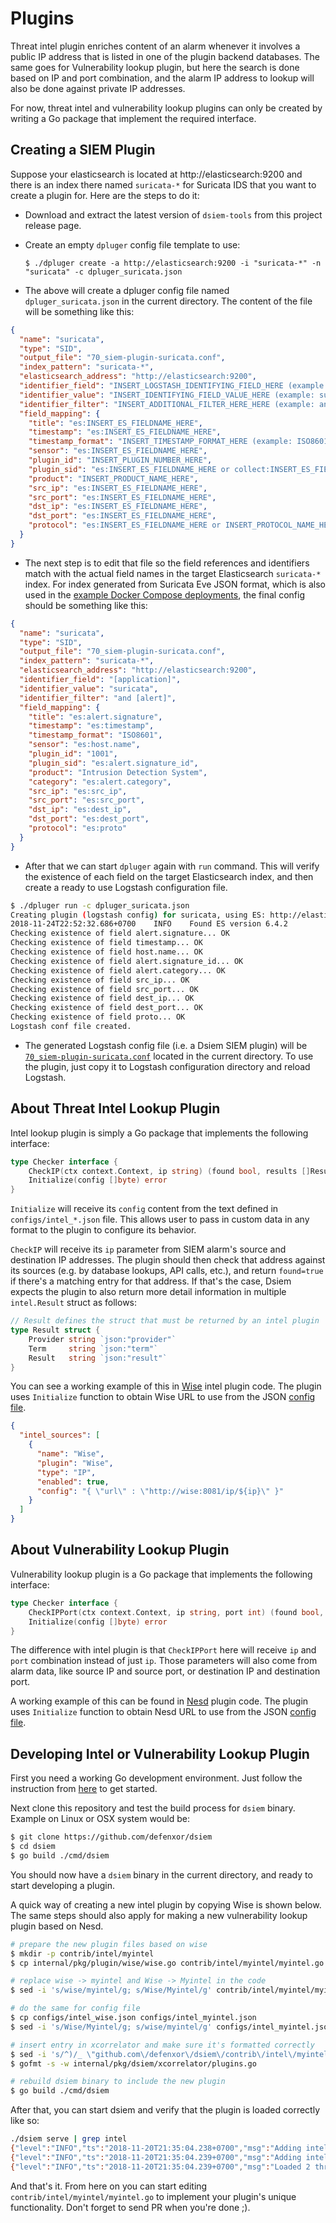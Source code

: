 # Plugins

Threat intel plugin enriches content of an alarm whenever it involves a public IP address that is listed in one of the plugin backend databases. The same goes for Vulnerability lookup plugin, but here the search is done based on IP and port combination, and the alarm IP address to lookup will also be done against private IP addresses.

For now, threat intel and vulnerability lookup plugins can only be created by writing a Go package that implement the required interface.

## Creating a SIEM Plugin

Suppose your elasticsearch is located at http://elasticsearch:9200 and there is an index there named `suricata-*` for Suricata IDS that you want to create a plugin for. Here are the steps to do it:

* Download and extract the latest version of `dsiem-tools` from this project release page.

* Create an empty `dpluger` config file template to use:
  ```shell
  $ ./dpluger create -a http://elasticsearch:9200 -i "suricata-*" -n "suricata" -c dpluger_suricata.json
  ```
* The above will create a dpluger config file named `dpluger_suricata.json` in the current directory. The content of the file will be something like this:
```json
{
  "name": "suricata",
  "type": "SID",
  "output_file": "70_siem-plugin-suricata.conf",
  "index_pattern": "suricata-*",
  "elasticsearch_address": "http://elasticsearch:9200",
  "identifier_field": "INSERT_LOGSTASH_IDENTIFYING_FIELD_HERE (example: [application] or [fields][log_type] etc)",
  "identifier_value": "INSERT_IDENTIFYING_FIELD_VALUE_HERE (example: suricata)",
  "identifier_filter": "INSERT_ADDITIONAL_FILTER_HERE_HERE (example: and [alert])",
  "field_mapping": {
    "title": "es:INSERT_ES_FIELDNAME_HERE",
    "timestamp": "es:INSERT_ES_FIELDNAME_HERE",
    "timestamp_format": "INSERT_TIMESTAMP_FORMAT_HERE (example: ISO8601)",
    "sensor": "es:INSERT_ES_FIELDNAME_HERE",
    "plugin_id": "INSERT_PLUGIN_NUMBER_HERE",
    "plugin_sid": "es:INSERT_ES_FIELDNAME_HERE or collect:INSERT_ES_FIELDNAME_HERE",
    "product": "INSERT_PRODUCT_NAME_HERE",
    "src_ip": "es:INSERT_ES_FIELDNAME_HERE",
    "src_port": "es:INSERT_ES_FIELDNAME_HERE",
    "dst_ip": "es:INSERT_ES_FIELDNAME_HERE",
    "dst_port": "es:INSERT_ES_FIELDNAME_HERE",
    "protocol": "es:INSERT_ES_FIELDNAME_HERE or INSERT_PROTOCOL_NAME_HERE"
  }
}
```
* The next step is to edit that file so the field references and identifiers match with the actual field names in the target Elasticsearch `suricata-*` index. For index generated from Suricata Eve JSON format, which is also used in the [example Docker Compose deployments](https://github.com/defenxor/dsiem/tree/master/deployments/docker), the final config should be something like this:

```json
{
  "name": "suricata",
  "type": "SID",
  "output_file": "70_siem-plugin-suricata.conf",
  "index_pattern": "suricata-*",
  "elasticsearch_address": "http://elasticsearch:9200",
  "identifier_field": "[application]",
  "identifier_value": "suricata",
  "identifier_filter": "and [alert]",
  "field_mapping": {
    "title": "es:alert.signature",
    "timestamp": "es:timestamp",
    "timestamp_format": "ISO8601",
    "sensor": "es:host.name",
    "plugin_id": "1001",
    "plugin_sid": "es:alert.signature_id",
    "product": "Intrusion Detection System",
    "category": "es:alert.category",
    "src_ip": "es:src_ip",
    "src_port": "es:src_port",
    "dst_ip": "es:dest_ip",
    "dst_port": "es:dest_port",
    "protocol": "es:proto"
  }
}
```
* After that we can start `dpluger` again with `run` command. This will verify the existence of each field on the target Elasticsearch index, and then create a ready to use Logstash configuration file.

```bash
$ ./dpluger run -c dpluger_suricata.json
Creating plugin (logstash config) for suricata, using ES: http://elasticsearch:9200 and index pattern: suricata-*
2018-11-24T22:52:32.686+0700    INFO    Found ES version 6.4.2
Checking existence of field alert.signature... OK
Checking existence of field timestamp... OK
Checking existence of field host.name... OK
Checking existence of field alert.signature_id... OK
Checking existence of field alert.category... OK
Checking existence of field src_ip... OK
Checking existence of field src_port... OK
Checking existence of field dest_ip... OK
Checking existence of field dest_port... OK
Checking existence of field proto... OK
Logstash conf file created.
```
* The generated Logstash config file (i.e. a Dsiem SIEM plugin) will be  [`70_siem-plugin-suricata.conf`](https://github.com/defenxor/dsiem/blob/master/deployments/docker/conf/logstash/conf.d/70_siem-plugin-suricata.conf) located in the current directory.
To use the plugin, just copy it to Logstash configuration directory and reload Logstash.


## About Threat Intel Lookup Plugin

Intel lookup plugin is simply a Go package that implements the following interface:
```go
type Checker interface {
	CheckIP(ctx context.Context, ip string) (found bool, results []Result, err error)
	Initialize(config []byte) error
}
```

`Initialize` will receive its `config` content from the text defined in `configs/intel_*.json` file. This allows user to pass in
custom data in any format to the plugin to configure its behavior.

`CheckIP` will receive its `ip` parameter from SIEM alarm's source and destination IP addresses. The plugin should then check that address against its sources (e.g. by database lookups, API calls, etc.), and return `found=true` if there's a matching entry for that address. If that's the case, Dsiem expects the plugin to also return more detail information in multiple `intel.Result` struct as follows:

```go
// Result defines the struct that must be returned by an intel plugin
type Result struct {
	Provider string `json:"provider"`
	Term     string `json:"term"`
	Result   string `json:"result"`
}
```

You can see a working example of this in [Wise](https://github.com/defenxor/dsiem/blob/master/internal/pkg/plugin/wise/wise.go) intel plugin code. The plugin uses `Initialize` function to obtain Wise URL to use from the JSON [config file](https://github.com/defenxor/dsiem/blob/master/configs/intel_wise.json).

```JSON
{
  "intel_sources": [
    {
      "name": "Wise",
      "plugin": "Wise",
      "type": "IP",
      "enabled": true,
      "config": "{ \"url\" : \"http://wise:8081/ip/${ip}\" }"
    }
  ]
}
```

## About Vulnerability Lookup Plugin

Vulnerability lookup plugin is a Go package that implements the following interface:

```go
type Checker interface {
	CheckIPPort(ctx context.Context, ip string, port int) (found bool, results []Result, err error)
	Initialize(config []byte) error
}
```

The difference with intel plugin is that `CheckIPPort` here will receive `ip` and `port` combination instead of just `ip`. Those parameters will also come from alarm data, like source IP and source port, or destination IP and destination port.

A working example of this can be found in [Nesd](https://github.com/defenxor/dsiem/blob/master/internal/pkg/plugin/nesd/nesd.go) plugin code. The plugin uses `Initialize` function to obtain Nesd URL to use from the JSON [config file](https://github.com/defenxor/dsiem/blob/master/configs/vuln_nessus.json).

## Developing Intel or Vulnerability Lookup Plugin

First you need a working Go development environment. Just follow the instruction from [here](https://golang.org/doc/install) to get started.

Next clone this repository and test the build process for `dsiem` binary. Example on Linux or OSX system would be:

```bash
$ git clone https://github.com/defenxor/dsiem
$ cd dsiem
$ go build ./cmd/dsiem
```

You should now have a `dsiem` binary in the current directory, and ready to start developing a plugin.

A quick way of creating a new intel plugin by copying Wise is shown below. The same steps should also apply for making a new vulnerability lookup plugin based on Nesd.

```bash
# prepare the new plugin files based on wise
$ mkdir -p contrib/intel/myintel 
$ cp internal/pkg/plugin/wise/wise.go contrib/intel/myintel/myintel.go

# replace wise -> myintel and Wise -> Myintel in the code
$ sed -i 's/wise/myintel/g; s/Wise/Myintel/g' contrib/intel/myintel/myintel.go

# do the same for config file
$ cp configs/intel_wise.json configs/intel_myintel.json
$ sed -i 's/Wise/Myintel/g; s/wise/myintel/g' configs/intel_myintel.json

# insert entry in xcorrelator and make sure it's formatted correctly
$ sed -i 's/^)/_ \"github.com\/defenxor\/dsiem\/contrib\/intel\/myintel\"\)/g' internal/pkg/dsiem/xcorrelator/plugins.go
$ gofmt -s -w internal/pkg/dsiem/xcorrelator/plugins.go

# rebuild dsiem binary to include the new plugin
$ go build ./cmd/dsiem
```

After that, you can start dsiem and verify that the plugin is loaded correctly like so:

```bash
./dsiem serve | grep intel
{"level":"INFO","ts":"2018-11-20T21:35:04.238+0700","msg":"Adding intel plugin Myintel"}
{"level":"INFO","ts":"2018-11-20T21:35:04.239+0700","msg":"Adding intel plugin Wise"}
{"level":"INFO","ts":"2018-11-20T21:35:04.239+0700","msg":"Loaded 2 threat intelligence sources."}
```

And that's it. From here on you can start editing `contrib/intel/myintel/myintel.go` to implement your plugin's unique functionality. Don't forget to send PR when you're done ;).
